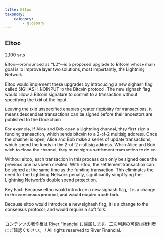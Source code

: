 ```yaml
---
title: Eltoo
taxonomy:
    category:
        - glossary
---
```


## Eltoo
2,100 sats

Eltoo—pronounced as “L2”—is a proposed upgrade to Bitcoin whose main goal is to improve layer two solutions, most importantly, the Lightning Network.

Eltoo would implement these upgrades by introducing a new sighash flag called SIGHASH_NOINPUT to the Bitcoin protocol. The new sighash flag would allow a Bitcoin signature to commit to a transaction without specifying the txid of the input.

Leaving the txid unspecified enables greater flexibility for transactions. It means descendant transactions can be signed before their ancestors are published to the blockchain.

For example, if Alice and Bob open a Lightning channel, they first sign a funding transaction, which sends bitcoin to a 2-of-2 multisig address. Once the channel is open, Alice and Bob make a series of update transactions, which spend the funds in the 2-of-2 multisig address. When Alice and Bob wish to close the channel, they must sign a settlement transaction to do so.

Without eltoo, each transaction in this process can only be signed once the previous one has been created. With eltoo, the settlement transaction can be signed at the same time as the funding transaction. This eliminates the need for the Lightning Network penalty, significantly simplifying the Lightning Network’s double spend protection.

Key Fact: Because eltoo would introduce a new sighash flag, it is a change to the consensus protocol, and would require a soft fork.

Because eltoo would introduce a new sighash flag, it is a change to the consensus protocol, and would require a soft fork.

---
コンテンツの著作権は [River Financial](https://river.com/) に帰属します。二次利用の可否は権利者にご確認ください。 / All rights reserved to River Financial.
